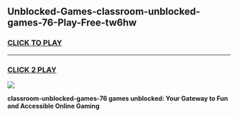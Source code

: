
## Unblocked-Games-classroom-unblocked-games-76-Play-Free-tw6hw
<h3>
<a href="https://premium76.site?title=classroom-unblocked-games-76&ref=15A">CLICK TO PLAY</a></h3>
<hr>

<h3>
<a href="https://premium76.site?title=classroom-unblocked-games-76&ref=15A">CLICK 2 PLAY</a>
  
</h3>

<a href="https://premium76.site?title=classroom-unblocked-games-76&ref=15A"><img src="https://clearcache.store/games.png"></a>


**classroom-unblocked-games-76 games unblocked: Your Gateway to Fun and Accessible Online Gaming**
